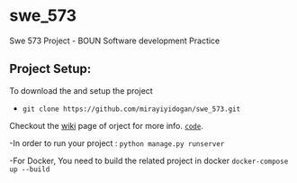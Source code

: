 # swe_573
Swe 573 Project - BOUN Software development Practice


## Project Setup:
To download the and setup the project
- `git clone https://github.com/mirayiyidogan/swe_573.git`

Checkout the [wiki](https://github.com/mirayiyidogan/swe_573/wiki) page of orject for more info.
[`code`](#code).

-In order to run your project : 
`python manage.py runserver`

-For Docker, You need to build the related project in docker
  `docker-compose up --build`
